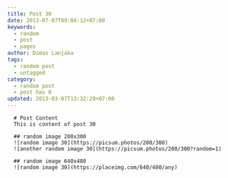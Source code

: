 ```yaml
---
title: Post 30
date: 2013-07-07T09:04:12+07:00
keywords:
  - random
  - post
  - pages
author: Dimas Lanjaka
tags:
  - random post
  - untagged
category:
  - random post
  - post has 0
updated: 2013-03-07T13:32:29+07:00
---
```


      # Post Content
      This is content of post 30

      ## random image 200x300
      ![random image 30](https://picsum.photos/200/300)
      ![another random image 30](https://picsum.photos/200/300?random=1)

      ## random image 640x480
      ![random image 30](https://placeimg.com/640/480/any)
      